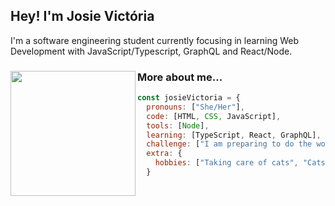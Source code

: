 ## Hey! I'm Josie Victória
<div>
  <div align="left">
    I'm a software engineering student currently focusing in learning Web Development with JavaScript/Typescript, GraphQL and React/Node.
  <div align="left">
    <img align="left" src="https://cdn.discordapp.com/attachments/932684797095084043/1021119705253167274/giphy.webp" width="200">  
  
  ### More about me...
  ```js
  const josieVictoria = {
    pronouns: ["She/Her"],
    code: [HTML, CSS, JavaScript],
    tools: [Node],
    learning: [TypeScript, React, GraphQL],
    challenge: ["I am preparing to do the woovi-challenge"],
    extra: {
      hobbies: ["Taking care of cats", "Cats", "Cuddling with my cat"]
    }
  ```
    
  </div>
</div>
